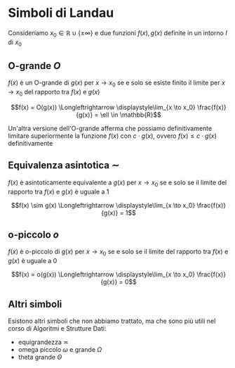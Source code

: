 # Simboli di Landau

Consideriamo $x_0 \in \mathbb{R} \cup \{\pm \infty\}$ e due funzioni $f(x),g(x)$ definite in un intorno $I$ di $x_0$

## O-grande $O$

$f(x)$ è un O-grande di $g(x)$ per $x \to x_0$ se e solo se esiste finito il limite per $x \to x_0$ del rapporto tra $f(x)$ e $g(x)$

$$f(x) = O(g(x)) \Longleftrightarrow \displaystyle\lim_{x \to x_0} \frac{f(x)}{g(x)} = \ell \in \mathbb{R}$$

Un'altra versione dell'O-grande afferma che possiamo definitivamente limitare superiormente la funzione $f(x)$ con $c \cdot g(x)$, ovvero $f(x) \leq c \cdot g(x)$ definitivamente

## Equivalenza asintotica $\sim$

$f(x)$ è asintoticamente equivalente a $g(x)$ per $x \to x_0$ se e solo se il limite del rapporto tra $f(x)$ e $g(x)$ è uguale a $1$

$$f(x) \sim g(x) \Longleftrightarrow \displaystyle\lim_{x \to x_0} \frac{f(x)}{g(x)} = 1$$

## o-piccolo $o$

$f(x)$ è o-piccolo di $g(x)$ per $x \to x_0$ se e solo se il limite del rapporto tra $f(x)$ e $g(x)$ è uguale a $0$

$$f(x) = o(g(x)) \Longleftrightarrow \displaystyle\lim_{x \to x_0} \frac{f(x)}{g(x)} = 0$$

## Altri simboli

Esistono altri simboli che non abbiamo trattato, ma che sono più utili nel corso di Algoritmi e Strutture Dati:
- equigrandezza $\asymp$
- omega piccolo $\omega$ e grande $\Omega$
- theta grande $\Theta$
